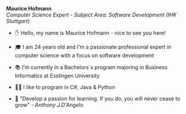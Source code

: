 **Maurice Hofmann** <br>
<i>Computer Science Expert - Subject Area: Software Development (IHK Stuttgart)</i> <br>

- ✋ Hello, my name is Maurice Hofmann - nice to see you here!
- 🎓 I am 24 years old and I'm a passionate professional expert in computer science with a focus on software development
- 📚 I'm currently in a Bachelors´s program majoring in Business Informatics at Esslingen University
- 👨‍💻 I like to program in C#, Java & Python

- 📖 "Develop a passion for learning. If you do, you will never cease to grow" - <i>Anthony J.D'Angelo</i>
